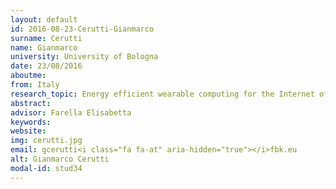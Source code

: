 ```yaml
---
layout: default 
id: 2016-08-23-Cerutti-Gianmarco
surname: Cerutti
name: Gianmarco
university: University of Bologna
date: 23/08/2016
aboutme: 
from: Italy
research_topic: Energy efficient wearable computing for the Internet of Things
abstract: 
advisor: Farella Elisabetta
keywords: 
website: 
img: cerutti.jpg
email: gcerutti<i class="fa fa-at" aria-hidden="true"></i>fbk.eu
alt: Gianmarco Cerutti
modal-id: stud34
---
```

